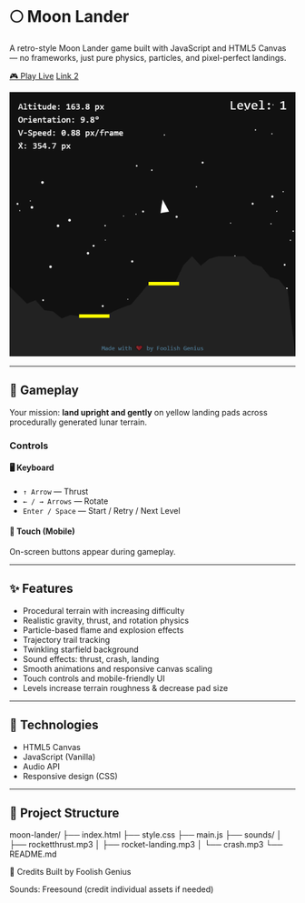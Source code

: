 # 🌕 Moon Lander

A retro-style Moon Lander game built with JavaScript and HTML5 Canvas — no frameworks, just pure physics, particles, and pixel-perfect landings.

[🎮 Play Live](https://foolish-genius-moonlander.vercel.app/)
[Link 2](https://moon-lander.team-anant.com/)

![Moon Lander Screenshot](./preview.png)

---

## 🚀 Gameplay

Your mission: **land upright and gently** on yellow landing pads across procedurally generated lunar terrain.

### Controls

#### 🖥️ Keyboard
- `↑ Arrow` — Thrust
- `← / → Arrows` — Rotate
- `Enter / Space` — Start / Retry / Next Level

#### 📱 Touch (Mobile)
On-screen buttons appear during gameplay.

---

## ✨ Features

- Procedural terrain with increasing difficulty
- Realistic gravity, thrust, and rotation physics
- Particle-based flame and explosion effects
- Trajectory trail tracking
- Twinkling starfield background
- Sound effects: thrust, crash, landing
- Smooth animations and responsive canvas scaling
- Touch controls and mobile-friendly UI
- Levels increase terrain roughness & decrease pad size

---

## 🔧 Technologies

- HTML5 Canvas
- JavaScript (Vanilla)
- Audio API
- Responsive design (CSS)

---

## 📁 Project Structure
moon-lander/
├── index.html
├── style.css
├── main.js
├── sounds/
│ ├── rocketthrust.mp3
│ ├── rocket-landing.mp3
│ └── crash.mp3
└── README.md

🙌 Credits
Built by Foolish Genius

Sounds: Freesound (credit individual assets if needed)
